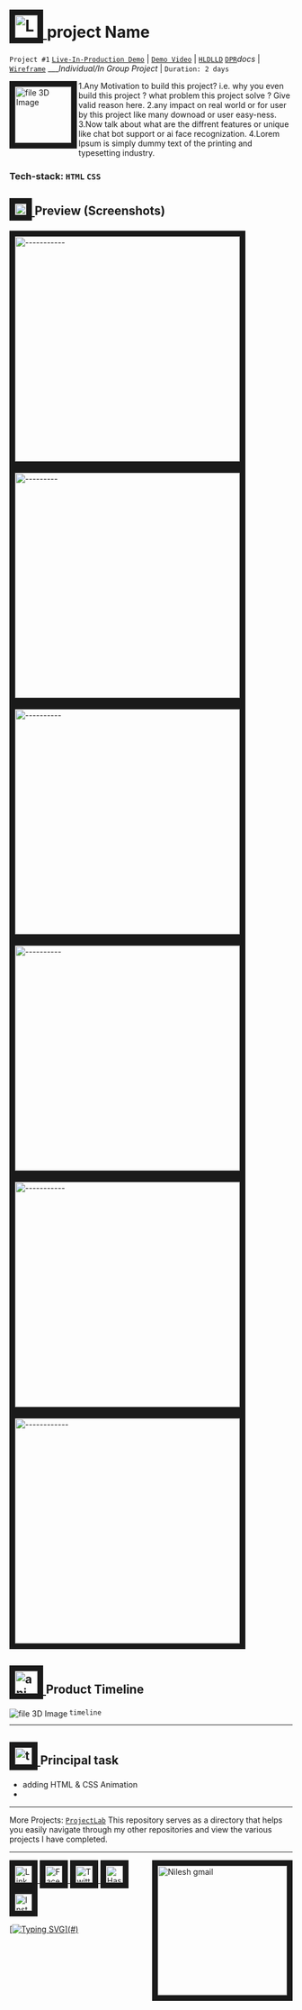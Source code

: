 <!-- Project README.md Format & Imp Tips -->



<!-- 
1. Any Motivation to build this project? i.e. why you even build this project ? what problem this project solve ? Give a damn valid reason it.
2. any impact on real world or for user by this project like many downoad or user easy-ness.
3. Now talk about what are the diffrent features or unique like chat bot support or ai face recognization.
4. what tech stack used ? 
5. team or individual project,  what your role in team what you do particularly in this project.
Questions:
- Why used this tech stack over others ?
- What are the difficulties faced while build this project   1.tech difficulties  2. team difficulties / challanges ?
- Any futues improvement of this project ? 
- Execution based question: how is the end to end  flow  OR  what happens if we trigger featur what happens to  backend or what api used and how its work ? what DB ?
- any feature that interviewer want to add, will i can do that if yes then how we can do that 
- What is the my Learning by this project ?
Tip: Deploy each project on live in production & Make Sure know all steps of deployment, interviewer can ask about it also. 
make markdown beautiful:
Add   1. My Name
      2. What i learnt in this project
      3. Honest time to finish this project
      4. Live-Link Vercel/Netlify +  Github Repo Link  + Theory About it on blogPost  if it's Prossible.
- https://github.com/VebGlitch/badges  or https://shields.io/
-->







<!-- Header Section -->

# <a href="#" target="_blank"> <img src="https://user-images.githubusercontent.com/83578068/185099071-1dacfa46-a984-4cbb-8a2e-16960c5f9995.png" alt="Lamp 3D Image" width="40" border="10" /> </a> project Name

`Project #1` [`Live-In-Production Demo`](---------------) | [`Demo Video`](---------------) | [`HLD`]()[`LLD`]() [`DPR`]()*docs* | [`Wireframe`]()  ___*Individual/In Group Project* | `Duration: 2 days`






<!-- About the Project Section -->

 <a href="#" target="_blank" > <img align="left"  src="https://user-images.githubusercontent.com/83578068/185099164-b88af55f-ef6b-4ce4-8feb-46381779f04f.png"   alt=" file 3D Image" width="100" border="10"/> </a> 




<!-- ## About Project -->

  1.Any Motivation to build this project? i.e. why you even build this project ? what problem this project solve ? Give valid reason here.
  2.any impact on real world or for user by this project like many downoad or user easy-ness.
  3.Now talk about what are the diffrent features or unique like chat bot support or ai face recognization.
  4.Lorem Ipsum is simply dummy text of the printing and typesetting industry. 
  
 ### Tech-stack: `HTML` `CSS`
  
  
  
  
  
  
  
 <!-- Preview of Project -->

## <a href="#" target="_blank"> <img src="https://user-images.githubusercontent.com/83578068/185099256-c7ad64bb-0546-4cf9-a6ad-a110745ce406.png" alt="Arrows pic" width="20" border="10" /> </a> Preview (Screenshots) 

<!--Images + Link all of to the deployed website/Project site -->

<a href="#" target="_blank"> <img src="https://user-images.githubusercontent.com/83578068/182088797-5be3de0f-0f11-4ac2-a4a4-fff19cb21aa2.png" alt="-----------" width="400" border="10" /></a>  <a href="#" target="_blank"> <img src="https://user-images.githubusercontent.com/83578068/182088797-5be3de0f-0f11-4ac2-a4a4-fff19cb21aa2.png" alt="---------" width="400" border="10" /></a>  <a href="#" target="_blank"> <img src="https://user-images.githubusercontent.com/83578068/182088797-5be3de0f-0f11-4ac2-a4a4-fff19cb21aa2.png" alt="----------" width="400" border="10" /></a>  <a href="#" target="_blank"> <img src="https://user-images.githubusercontent.com/83578068/182088797-5be3de0f-0f11-4ac2-a4a4-fff19cb21aa2.png" alt="----------" width="400" border="10" /></a>  <a href="#" target="_blank"> <img src="https://user-images.githubusercontent.com/83578068/182088797-5be3de0f-0f11-4ac2-a4a4-fff19cb21aa2.png" alt="-----------" width="400" border="10" /></a> <a href="#" target="_blank"> <img src="https://user-images.githubusercontent.com/83578068/182088797-5be3de0f-0f11-4ac2-a4a4-fff19cb21aa2.png" alt="------------" width="400" border="10" /></a>







<!--  module timeline section -->

##   <a href="#" target="_blank"> <img src="https://user-images.githubusercontent.com/83578068/185102636-ad0639d7-8bb4-4529-bb92-bf6b81e7d100.png" alt="animation gif" width="40" border="10" /> </a> Product Timeline

<a href="#" target="_blank" > <img align="left"  src="https://user-images.githubusercontent.com/109365075/232484683-9005f8b7-a3dc-4129-af78-a2d318c72bab.png"   alt=" file 3D Image" /> </a> 
`timeline`

---







<!--Principal task & learning Section  -->

##  <a href="#" target="_blank"> <img src="https://user-images.githubusercontent.com/83578068/185099385-899f7571-5682-4841-a218-c5704fcd1816.png" alt="tick box pic" width="30" border="10" /> </a> Principal task

- adding HTML & CSS Animation
- 

---
<!--Navigate other Projects  -->
More Projects: [`ProjectLab`](https://github.com/VebGlitch/ProjectLab)  This repository serves as a directory that helps you easily navigate through my other repositories and view the various projects I have completed.


---

<!-- Connect with me  -->
<a href="#" target="_blank"> <img align="right" src="https://user-images.githubusercontent.com/83578068/190886850-029b2ce4-7b0d-47dd-8781-7092bee9b79e.png" alt="Nilesh gmail" width="230" border="10"/> </a>

<a href="https://www.linkedin.com/company/82633341" target="_blank"> <img src="https://user-images.githubusercontent.com/83578068/182090042-66a4d07a-19b3-4a0e-bb55-90433202f364.png" alt="LinkedIN" width="30" height="30" border="10"/>   <a href="https://www.facebook.com/vebglitch/" target="_blank"> <img  src="https://user-images.githubusercontent.com/83578068/182090072-f1ec00dd-05fa-46e5-92f9-6b91bda8cedf.png" alt="FaceBook" width="30" height="30" border="10"/> <a href="https://www.twitter.com/vebglitch" target="_blank"> <img  src="https://user-images.githubusercontent.com/83578068/182090162-2185eaae-fa13-46e7-9234-35e9aaae4a90.png" alt="Twitter" width="30" height="30" border="10"/> <a href="https://hashnode.com/@Vebglitch" target="_blank"> <img  src="https://user-images.githubusercontent.com/83578068/182090131-0eb5011a-7611-45c7-8e3a-42416d7a3100.png" alt="HashNode" width="30" height="30" border="10"/>
<a href="https://www.instagram.com/vebglitch" target="_blank"> <img  src="https://user-images.githubusercontent.com/83578068/182090113-295874ae-3dee-445c-831a-a42314543047.png" alt="Instagram" width="30" height="30" border="10"/>


 <!-- moving text -->

[![Typing SVG](https://readme-typing-svg.herokuapp.com?font=Montserrat&width=600&height=100&lines=thank+you+so+much%2C+have+a+great+day+!)](#)

<!-- End of the File by NileshNama NileshNama and MIT Licensed-->
